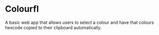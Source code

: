 # Colourfl
A basic web app that allows users to select a colour and have that colours hexcode copied to their clipboard automatically.

